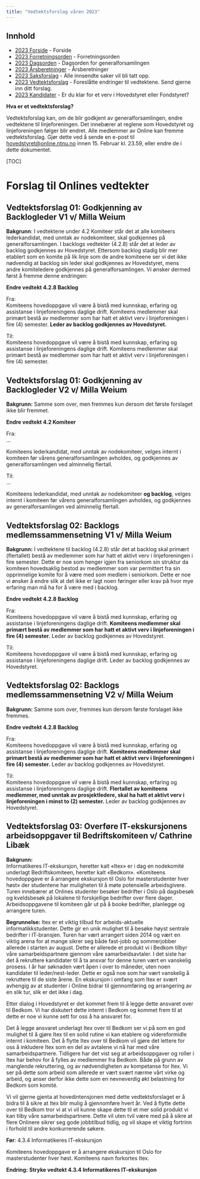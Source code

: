 ```yaml
---
title: "Vedtektsforslag våren 2023"
---
```


## Innhold  
* [2023 Forside](/wiki/online/generalforsamlingen/genfors2023v)   - Forside
* [2023 Forretningsorden](/wiki/online/generalforsamlingen/genfors2023v/forretningsorden) - Forretningsorden
* [2023 Dagsorden](/wiki/online/generalforsamlingen/genfors2023v/dagsorden) - Dagsorden for generalforsamlingen
* [2023 Årsberetninger](/wiki/online/generalforsamlingen/genfors2023v/aarsberetninger) - Årsberetninger
* [2023 Saksforslag](/wiki/online/generalforsamlingen/genfors2023v/saksforslag) - Alle innsendte saker vil bli tatt opp.
* [2023 Vedtektsforslag](/wiki/online/generalforsamlingen/genfors2023v/vedtekstforslag) - Foreslåtte endringer til vedtektene. Send gjerne inn ditt forslag.
* [2023 Kandidater](/wiki/online/generalforsamlingen/genfors2023v/valg) - Er du klar for et verv i Hovedstyret eller Fondstyret? 




**Hva er et vedtektsforslag?**

Vedtektsforslag kan, om de blir godkjent av generalforsamlingen, endre vedtektene til linjeforeningen. Det innebærer at reglene som Hovedstyret og linjeforeningen følger blir endret. Alle medlemmer av Online kan fremme vedtektsforslag. Gjør dette ved å sende en e-post til hovedstyret@online.ntnu.no innen 15. Februar kl. 23.59, eller endre de i dette dokumentet. 

[TOC]

# Forslag til Onlines vedtekter


## Vedtektsforslag 01: Godkjenning av Backlogleder V1 v/ Milla Weium

**Bakgrunn**: I vedtektene under 4.2 Komiteer står det at alle komiteers lederkandidat, med
unntak av nodekomiteer, skal godkjennes på generalforsamlingen. I backlogs vedtekter (4.2.8)
står det at leder av backlog godkjennes av Hovedstyret. Ettersom backlog stadig blir mer
etablert som en komite på lik linje som de andre komiteene ser vi det ikke nødvendig at
backlog sin leder skal godkjennes av Hovedstyret, mens andre komiteledere godkjennes på
generalforsamlingen. Vi ønsker dermed først å fremme denne endringen:

**Endre vedtekt 4.2.8 Backlog**

Fra:  
Komiteens hovedoppgave vil være å bistå med kunnskap, erfaring og
assistanse i linjeforeningens daglige drift. Komiteens medlemmer skal
primært bestå av medlemmer som har hatt et aktivt verv i linjeforeningen
i fire (4) semester. **Leder av backlog godkjennes av Hovedstyret.**

Til:  
Komiteens hovedoppgave vil være å bistå med kunnskap, erfaring og
assistanse i linjeforeningens daglige drift. Komiteens medlemmer skal
primært bestå av medlemmer som har hatt et aktivt verv i linjeforeningen
i fire (4) semester.

## Vedtektsforslag 01: Godkjenning av Backlogleder V2 v/ Milla Weium

**Bakgrunn:** Samme som over, men fremmes kun dersom det første forslaget ikke blir fremmet. 

**Endre vedtekt 4.2 Komiteer**

Fra:  
...  

Komiteens lederkandidat, med unntak av nodekomiteer, velges internt i
komiteen før vårens generalforsamlingen avholdes, og godkjennes av
generalforsamlingen ved alminnelig flertall.

Til:  
...  

Komiteens lederkandidat, med unntak av nodekomiteer **og backlog**,
velges internt i komiteen før vårens generalforsamlingen avholdes, og
godkjennes av generalforsamlingen ved alminnelig flertall.

## Vedtektsforslag 02: Backlogs medlemssammensetning V1 v/ Milla Weium 

**Bakgrunn:** I vedtektene til backlog (4.2.8) står det at backlog skal primært (flertallet) bestå av medlemmer som har hatt et aktivt verv i linjeforeningen i fire semester. Dette er noe som henger igjen fra seniorkom sin struktur da komiteen hovedsaklig bestod av medlemmer som var permittert fra sin opprinnelige komite for å være med som medlem i seniorkom. Dette er
noe vi ønsker å endre slik at det ikke er lagt noen føringer eller krav på hvor mye erfaring man må ha for å være med i backlog.

**Endre vedtekt 4.2.8 Backlog**

Fra:  
Komiteens hovedoppgave vil være å bistå med kunnskap, erfaring og
assistanse i linjeforeningens daglige drift. **Komiteens medlemmer skal primært
bestå av medlemmer som har hatt et aktivt verv i linjeforeningen i fire (4)
semester.** Leder av backlog godkjennes av Hovedstyret.

Til:  
Komiteens hovedoppgave vil være å bistå med kunnskap, erfaring og
assistanse i linjeforeningens daglige drift. Leder av backlog godkjennes av
Hovedstyret.

## Vedtektsforslag 02: Backlogs medlemssammensetning V2 v/ Milla Weium 

**Bakgrunn:** Samme som over, fremmes kun dersom første forslaget ikke fremmes. 

**Endre vedtekt 4.2.8 Backlog**

Fra:  
Komiteens hovedoppgave vil være å bistå med kunnskap, erfaring og
assistanse i linjeforeningens daglige drift. **Komiteens medlemmer skal primært
bestå av medlemmer som har hatt et aktivt verv i linjeforeningen i fire (4)
semester.** Leder av backlog godkjennes av Hovedstyret.

Til:  
Komiteens hovedoppgave vil være å bistå med kunnskap, erfaring og
assistanse i linjeforeningens daglige drift. **Flertallet av komiteens medlemmer,
med unntak av prosjektledere, skal ha hatt et aktivt verv i linjeforeningen i
minst to (2) semester.** Leder av backlog godkjennes av Hovedstyret.

## Vedtektsforslag 03: Overføre IT-ekskursjonens arbeidsoppgaver til Bedriftskomiteen v/ Cathrine Libæk

**Bakgrunn:**   
Informatikeres IT-ekskursjon, heretter kalt «Itex» er i dag en nodekomité underlagt Bedriftskomiteen, heretter kalt «Bedkom». «Komiteens hovedoppgave er å arrangere ekskursjon til Oslo for masterstudenter hver høst» der studentene har muligheten til å møte potensielle arbeidsgivere. Turen innebærer at Onlines studenter besøker bedrifter i Oslo på dagsbesøk og kveldsbesøk på lokalene til forskjellige bedrifter over flere dager. Arbeidsoppgavene til komiteen går ut på å booke bedrifter, planlegge og arrangere turen.

**Begrunnelse:**  Itex er et viktig tilbud for arbeids-aktuelle informatikkstudenter. Dette gir en unik mulighet til å besøke høyst sentrale bedrifter i IT-bransjen. Turen har vært arrangert siden 2014 og vært en viktig arena for at mange sikrer seg både fast-jobb og sommerjobber allerede i starten av august. Dette er allerede et produkt vi i Bedkom tilbyr våre samarbeidspartnere gjennom våre samarbeidsavtaler. I det siste har det å rekruttere kandidater til å ta ansvar for denne turen vært en vanskelig prosess. I år har søknaden vært åpen i over to måneder, uten noen kandidater til leder/nest-leder. Dette er også noe som har vært vanskelig å rekruttere til de siste årene. En ekskursjon i omfang som Itex er svært avhengig av at studenter i Online bidrar til gjennomføring og arrangering av en slik tur, slik er det ikke i dag. 
 
Etter dialog i Hovedstyret er det kommet frem til å legge dette ansvaret over til Bedkom. Vi har diskutert dette internt i Bedkom og kommet frem til at dette er noe vi kunne sett for oss å ha ansvaret for. 

Det å legge ansvaret underlagt Itex over til Bedkom ser vi på som en god mulighet til å gjøre Itex til en solid rutine vi kan etablere og videreformidle internt i komiteen. Det å flytte Itex over til Bedkom vil gjøre det lettere for oss å inkludere Itex som en del av avtalene vi nå har med våre samarbeidspartnere. Tidligere har det vist seg at arbeidsoppgaver og roller i Itex har behov for å fylles av medlemmer fra Bedkom. Både på grunn av manglende rekruttering, og av nødvendigheten av kompetanse for Itex. Vi ser på dette som arbeid som allerede er vært svært nærme vårt virke og arbeid, og anser derfor ikke dette som en nevneverdig økt belastning for Bedkom som komité. 
 
Vi vil gjerne gjenta at hovedintensjonen med dette vedtektsforslaget er å bidra til å sikre at Itex blir mulig å gjennomføre hvert år. Ved å flytte dette over til Bedkom tror vi at vi vil kunne skape dette til et mer solid produkt vi kan tilby våre samarbeidspartnere. Dette vil uten tvil være med på å sikre at flere Onlinere sikrer seg gode jobbtilbud tidlig, og vil skape et viktig fortrinn i forhold til andre konkurrerende søkere.  

**Før**:
4.3.4 Informatikeres IT-ekskursjon  

Komiteens hovedoppgave er å arrangere ekskursjon til Oslo for masterstudenter hver høst. Komiteens navn forkortes Itex.

**Endring:** 
**Stryke vedtekt 4.3.4 Informatikeres IT-ekskursjon**